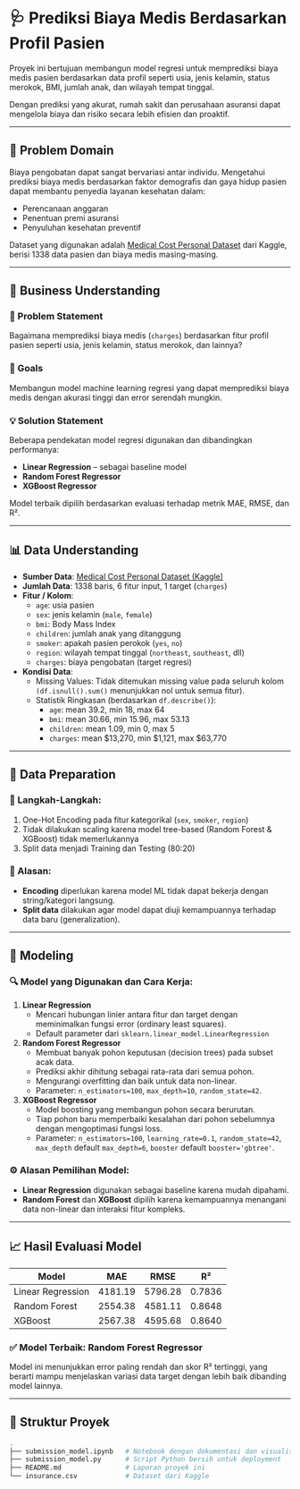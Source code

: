 # 🩺 Prediksi Biaya Medis Berdasarkan Profil Pasien

Proyek ini bertujuan membangun model regresi untuk memprediksi biaya medis pasien berdasarkan data profil seperti usia, jenis kelamin, status merokok, BMI, jumlah anak, dan wilayah tempat tinggal.

Dengan prediksi yang akurat, rumah sakit dan perusahaan asuransi dapat mengelola biaya dan risiko secara lebih efisien dan proaktif.

---

## 🧠 Problem Domain

Biaya pengobatan dapat sangat bervariasi antar individu. Mengetahui prediksi biaya medis berdasarkan faktor demografis dan gaya hidup pasien dapat membantu penyedia layanan kesehatan dalam:

- Perencanaan anggaran
- Penentuan premi asuransi
- Penyuluhan kesehatan preventif

Dataset yang digunakan adalah [Medical Cost Personal Dataset](https://www.kaggle.com/datasets/mirichoi0218/insurance) dari Kaggle, berisi 1338 data pasien dan biaya medis masing-masing.

---

## 🎯 Business Understanding

### 📌 Problem Statement

Bagaimana memprediksi biaya medis (`charges`) berdasarkan fitur profil pasien seperti usia, jenis kelamin, status merokok, dan lainnya?

### 🎯 Goals

Membangun model machine learning regresi yang dapat memprediksi biaya medis dengan akurasi tinggi dan error serendah mungkin.

### 💡 Solution Statement

Beberapa pendekatan model regresi digunakan dan dibandingkan performanya:

- **Linear Regression** – sebagai baseline model
- **Random Forest Regressor**
- **XGBoost Regressor**

Model terbaik dipilih berdasarkan evaluasi terhadap metrik MAE, RMSE, dan R².

---

## 📊 Data Understanding

- **Sumber Data**: [Medical Cost Personal Dataset (Kaggle)](https://www.kaggle.com/datasets/mirichoi0218/insurance)
- **Jumlah Data**: 1338 baris, 6 fitur input, 1 target (`charges`)
- **Fitur / Kolom**:
  - `age`: usia pasien
  - `sex`: jenis kelamin (`male`, `female`)
  - `bmi`: Body Mass Index
  - `children`: jumlah anak yang ditanggung
  - `smoker`: apakah pasien perokok (`yes`, `no`)
  - `region`: wilayah tempat tinggal (`northeast`, `southeast`, dll)
  - `charges`: biaya pengobatan (target regresi)
- **Kondisi Data**:
  - Missing Values: Tidak ditemukan missing value pada seluruh kolom `(df.isnull().sum()` menunjukkan nol untuk semua fitur).
  - Statistik Ringkasan (berdasarkan `df.describe()`):
    - `age`: mean 39.2, min 18, max 64
    - `bmi`: mean 30.66, min 15.96, max 53.13
    - `children`: mean 1.09, min 0, max 5
    - `charges`: mean $13,270, min $1,121, max $63,770

---

## 🧹 Data Preparation

### 🔧 Langkah-Langkah:
1. One-Hot Encoding pada fitur kategorikal (`sex`, `smoker`, `region`)
2. Tidak dilakukan scaling karena model tree-based (Random Forest & XGBoost) tidak memerlukannya
3. Split data menjadi Training dan Testing (80:20)

### 📝 Alasan:
- **Encoding** diperlukan karena model ML tidak dapat bekerja dengan string/kategori langsung.
- **Split data** dilakukan agar model dapat diuji kemampuannya terhadap data baru (generalization).

---

## 🤖 Modeling

### 🔍 Model yang Digunakan dan Cara Kerja:
1. **Linear Regression**
   - Mencari hubungan linier antara fitur dan target dengan meminimalkan fungsi error (ordinary least squares).
   - Default parameter dari `sklearn.linear_model.LinearRegression`
3. **Random Forest Regressor**
   - Membuat banyak pohon keputusan (decision trees) pada subset acak data.
   - Prediksi akhir dihitung sebagai rata-rata dari semua pohon.
   - Mengurangi overfitting dan baik untuk data non-linear.
   - Parameter: `n_estimators=100`, `max_depth=10`, `random_state=42`.
5. **XGBoost Regressor**
   - Model boosting yang membangun pohon secara berurutan.
   - Tiap pohon baru memperbaiki kesalahan dari pohon sebelumnya dengan mengoptimasi fungsi loss.
   - Parameter: `n_estimators=100`, `learning_rate=0.1`, `random_state=42`, `max_depth` default `max_depth=6`, `booster` default `booster='gbtree'`.

### ⚙️ Alasan Pemilihan Model:
- **Linear Regression** digunakan sebagai baseline karena mudah dipahami.
- **Random Forest** dan **XGBoost** dipilih karena kemampuannya menangani data non-linear dan interaksi fitur kompleks.

---

## 📈 Hasil Evaluasi Model

| Model               | MAE     | RMSE    | R²     |
|--------------------|---------|---------|--------|
| Linear Regression  | 4181.19 | 5796.28 | 0.7836 |
| Random Forest      | 2554.38 | 4581.11 | 0.8648 |
| XGBoost            | 2567.38 | 4595.68 | 0.8640 |

### ✅ Model Terbaik: **Random Forest Regressor**

Model ini menunjukkan error paling rendah dan skor R² tertinggi, yang berarti mampu menjelaskan variasi data target dengan lebih baik dibanding model lainnya.

---

## 📁 Struktur Proyek

```bash
.
├── submission_model.ipynb   # Notebook dengan dokumentasi dan visualisasi
├── submission_model.py      # Script Python bersih untuk deployment
├── README.md                # Laporan proyek ini
└── insurance.csv            # Dataset dari Kaggle
